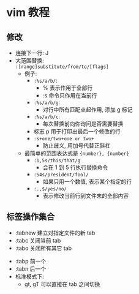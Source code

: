 # vim 教程

## 修改
* 连接下一行: J
* 大范围替换:  
    `:[range]substitute/from/to/[flags]`        
    * 例子:  
        * `:%s/a/b/`:   
            * % 表示作用于全部行
            * :s 命令只作用在当前行
        * `:%s/a/b/g`:
            * 对行中所有匹配点起作用, 添加 g 标记
        * `:%s/a/b/c`:
            * 每次替换前向你询问是否需要替换
        * 标志 p 用于打印出最后一个修改的行
        * `:s+one/two+one or two+`
            * 防止歧义, 用加号代替正斜杠
    * 最简单的范围表达式是 `{number}, {number}`
        * `:1,5s/this/that/g`
            * 会在 1 到 5 行执行替换命令
        * `:54s/president/fool/`
            * 如果只用一个数值, 表示某个指定的行
        * `:.,$/yes/no/`
            * 表示修改当前行到文件末的全部内容
## 标签操作集合
* :tabnew 建立对指定文件的新 tab
* :tabc 关闭当前 tab
* :tabo 关闭所有其它 tab
- :tabp 前一个
- :tabn 后一个
- 标准模式下:
    - gt, gT 可以直接在 tab 之间切换

    
